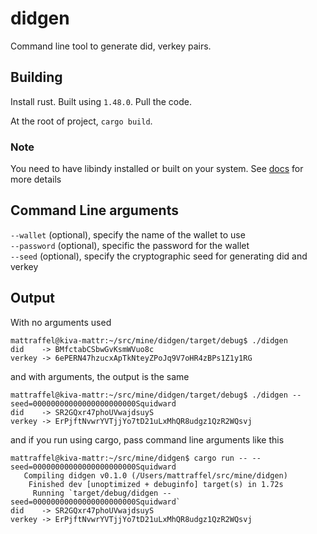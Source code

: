 # didgen

Command line tool to generate did, verkey pairs.  


## Building
Install rust. Built using `1.48.0`. Pull the code.    

At the root of project, `cargo build`.

### Note
You need to have libindy installed or built on your system. See [docs](https://github.com/hyperledger/indy-sdk) for more details

## Command Line arguments
`--wallet` (optional), specify the name of the wallet to use  
`--password` (optional), specific the password for the wallet    
`--seed` (optional), specify the cryptographic seed for generating did and verkey  

## Output

With no arguments used
```
mattraffel@kiva-mattr:~/src/mine/didgen/target/debug$ ./didgen
did    -> BMfctabCSbwGvKsmWVuo8c
verkey -> 6ePERN47hzucxApTkNteyZPoJq9V7oHR4zBPs1Z1y1RG
```

and with arguments, the output is the same
```
mattraffel@kiva-mattr:~/src/mine/didgen/target/debug$ ./didgen --seed=00000000000000000000000Squidward
did    -> SR2GQxr47phoUVwajdsuyS
verkey -> ErPjftNvwrYVTjjYo7tD21uLxMhQR8udgz1QzR2WQsvj
```

and if you run using cargo, pass command line arguments like this
```
mattraffel@kiva-mattr:~/src/mine/didgen$ cargo run -- --seed=00000000000000000000000Squidward
   Compiling didgen v0.1.0 (/Users/mattraffel/src/mine/didgen)
    Finished dev [unoptimized + debuginfo] target(s) in 1.72s
     Running `target/debug/didgen --seed=00000000000000000000000Squidward`
did    -> SR2GQxr47phoUVwajdsuyS
verkey -> ErPjftNvwrYVTjjYo7tD21uLxMhQR8udgz1QzR2WQsvj
```